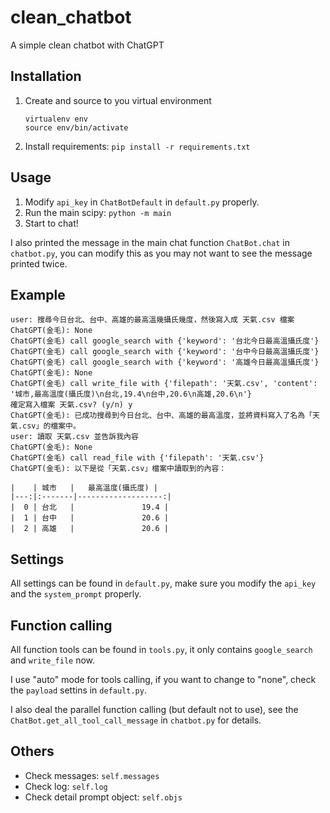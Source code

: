 # clean_chatbot
A simple clean chatbot with ChatGPT

## Installation
1. Create and source to you virtual environment
    ```
    virtualenv env
    source env/bin/activate
    ```
2. Install requirements: `pip install -r requirements.txt`

## Usage
1. Modify `api_key` in `ChatBotDefault` in `default.py` properly.
2. Run the main scipy: `python -m main`
3. Start to chat!

I also printed the message in the main chat function `ChatBot.chat` in `chatbot.py`, you can modify this as you may not want to see the message printed twice.

## Example
```
user: 搜尋今日台北、台中、高雄的最高溫幾攝氏幾度，然後寫入成 天氣.csv 檔案
ChatGPT(金毛): None
ChatGPT(金毛) call google_search with {'keyword': '台北今日最高溫攝氏度'}
ChatGPT(金毛) call google_search with {'keyword': '台中今日最高溫攝氏度'}
ChatGPT(金毛) call google_search with {'keyword': '高雄今日最高溫攝氏度'}
ChatGPT(金毛): None
ChatGPT(金毛) call write_file with {'filepath': '天氣.csv', 'content': '城市,最高溫度(攝氏度)\n台北,19.4\n台中,20.6\n高雄,20.6\n'}
確定寫入檔案 天氣.csv? (y/n) y
ChatGPT(金毛): 已成功搜尋到今日台北、台中、高雄的最高溫度，並將資料寫入了名為「天氣.csv」的檔案中。
user: 讀取 天氣.csv 並告訴我內容
ChatGPT(金毛): None
ChatGPT(金毛) call read_file with {'filepath': '天氣.csv'}
ChatGPT(金毛): 以下是從「天氣.csv」檔案中讀取到的內容：

|    | 城市   |   最高溫度(攝氏度) |
|---:|:-------|-------------------:|
|  0 | 台北   |               19.4 |
|  1 | 台中   |               20.6 |
|  2 | 高雄   |               20.6 |
```

## Settings
All settings can be found in `default.py`, make sure you modify the `api_key` and the `system_prompt` properly.

## Function calling
All function tools can be found in `tools.py`, it only contains `google_search` and `write_file` now.

I use "auto" mode for tools calling, if you want to change to "none", check the `payload` settins in `default.py`.

I also deal the parallel function calling (but default not to use), see the `ChatBot.get_all_tool_call_message` in `chatbot.py` for details.

## Others
- Check messages: `self.messages`
- Check log: `self.log`
- Check detail prompt object: `self.objs`
